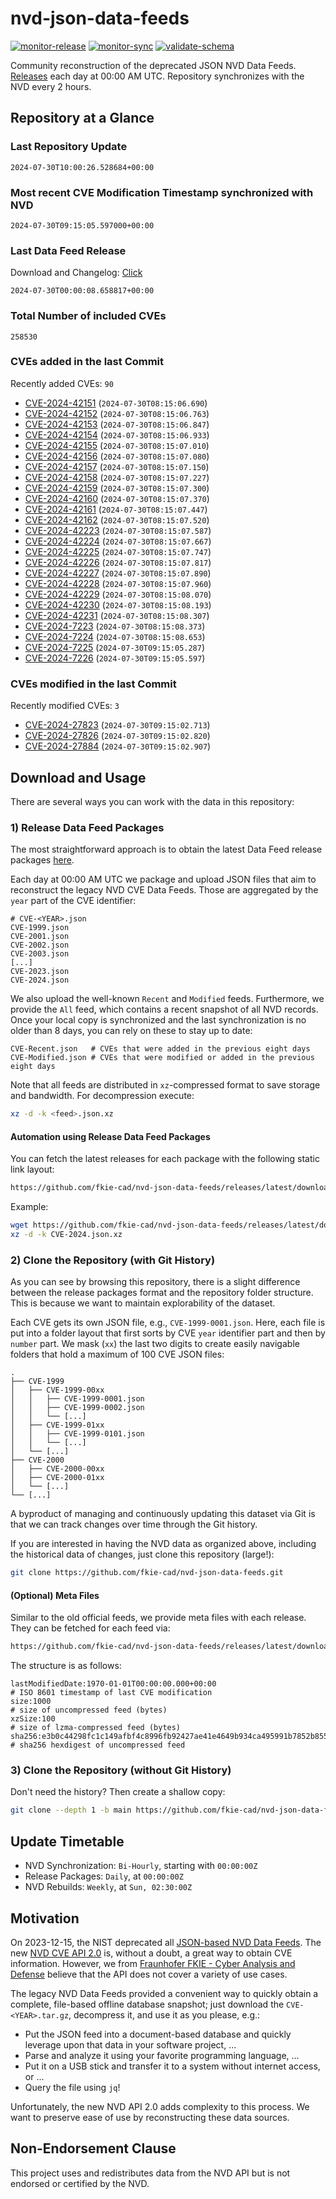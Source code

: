 # nvd-json-data-feeds

[![monitor-release](https://github.com/fkie-cad/nvd-json-data-feeds/actions/workflows/monitor_release.yml/badge.svg)](https://github.com/fkie-cad/nvd-json-data-feeds/actions/workflows/monitor_release.yml)
[![monitor-sync](https://github.com/fkie-cad/nvd-json-data-feeds/actions/workflows/monitor_sync.yml/badge.svg)](https://github.com/fkie-cad/nvd-json-data-feeds/actions/workflows/monitor_sync.yml)
[![validate-schema](https://github.com/fkie-cad/nvd-json-data-feeds/actions/workflows/validate_schema.yml/badge.svg)](https://github.com/fkie-cad/nvd-json-data-feeds/actions/workflows/validate_schema.yml)

Community reconstruction of the deprecated JSON NVD Data Feeds.
[Releases](https://github.com/fkie-cad/nvd-json-data-feeds/releases/latest) each day at 00:00 AM UTC.
Repository synchronizes with the NVD every 2 hours.

## Repository at a Glance

### Last Repository Update

```plain
2024-07-30T10:00:26.528684+00:00
```

### Most recent CVE Modification Timestamp synchronized with NVD

```plain
2024-07-30T09:15:05.597000+00:00
```

### Last Data Feed Release

Download and Changelog: [Click](https://github.com/fkie-cad/nvd-json-data-feeds/releases/latest)

```plain
2024-07-30T00:00:08.658817+00:00
```

### Total Number of included CVEs

```plain
258530
```

### CVEs added in the last Commit

Recently added CVEs: `90`

- [CVE-2024-42151](CVE-2024/CVE-2024-421xx/CVE-2024-42151.json) (`2024-07-30T08:15:06.690`)
- [CVE-2024-42152](CVE-2024/CVE-2024-421xx/CVE-2024-42152.json) (`2024-07-30T08:15:06.763`)
- [CVE-2024-42153](CVE-2024/CVE-2024-421xx/CVE-2024-42153.json) (`2024-07-30T08:15:06.847`)
- [CVE-2024-42154](CVE-2024/CVE-2024-421xx/CVE-2024-42154.json) (`2024-07-30T08:15:06.933`)
- [CVE-2024-42155](CVE-2024/CVE-2024-421xx/CVE-2024-42155.json) (`2024-07-30T08:15:07.010`)
- [CVE-2024-42156](CVE-2024/CVE-2024-421xx/CVE-2024-42156.json) (`2024-07-30T08:15:07.080`)
- [CVE-2024-42157](CVE-2024/CVE-2024-421xx/CVE-2024-42157.json) (`2024-07-30T08:15:07.150`)
- [CVE-2024-42158](CVE-2024/CVE-2024-421xx/CVE-2024-42158.json) (`2024-07-30T08:15:07.227`)
- [CVE-2024-42159](CVE-2024/CVE-2024-421xx/CVE-2024-42159.json) (`2024-07-30T08:15:07.300`)
- [CVE-2024-42160](CVE-2024/CVE-2024-421xx/CVE-2024-42160.json) (`2024-07-30T08:15:07.370`)
- [CVE-2024-42161](CVE-2024/CVE-2024-421xx/CVE-2024-42161.json) (`2024-07-30T08:15:07.447`)
- [CVE-2024-42162](CVE-2024/CVE-2024-421xx/CVE-2024-42162.json) (`2024-07-30T08:15:07.520`)
- [CVE-2024-42223](CVE-2024/CVE-2024-422xx/CVE-2024-42223.json) (`2024-07-30T08:15:07.587`)
- [CVE-2024-42224](CVE-2024/CVE-2024-422xx/CVE-2024-42224.json) (`2024-07-30T08:15:07.667`)
- [CVE-2024-42225](CVE-2024/CVE-2024-422xx/CVE-2024-42225.json) (`2024-07-30T08:15:07.747`)
- [CVE-2024-42226](CVE-2024/CVE-2024-422xx/CVE-2024-42226.json) (`2024-07-30T08:15:07.817`)
- [CVE-2024-42227](CVE-2024/CVE-2024-422xx/CVE-2024-42227.json) (`2024-07-30T08:15:07.890`)
- [CVE-2024-42228](CVE-2024/CVE-2024-422xx/CVE-2024-42228.json) (`2024-07-30T08:15:07.960`)
- [CVE-2024-42229](CVE-2024/CVE-2024-422xx/CVE-2024-42229.json) (`2024-07-30T08:15:08.070`)
- [CVE-2024-42230](CVE-2024/CVE-2024-422xx/CVE-2024-42230.json) (`2024-07-30T08:15:08.193`)
- [CVE-2024-42231](CVE-2024/CVE-2024-422xx/CVE-2024-42231.json) (`2024-07-30T08:15:08.307`)
- [CVE-2024-7223](CVE-2024/CVE-2024-72xx/CVE-2024-7223.json) (`2024-07-30T08:15:08.373`)
- [CVE-2024-7224](CVE-2024/CVE-2024-72xx/CVE-2024-7224.json) (`2024-07-30T08:15:08.653`)
- [CVE-2024-7225](CVE-2024/CVE-2024-72xx/CVE-2024-7225.json) (`2024-07-30T09:15:05.287`)
- [CVE-2024-7226](CVE-2024/CVE-2024-72xx/CVE-2024-7226.json) (`2024-07-30T09:15:05.597`)


### CVEs modified in the last Commit

Recently modified CVEs: `3`

- [CVE-2024-27823](CVE-2024/CVE-2024-278xx/CVE-2024-27823.json) (`2024-07-30T09:15:02.713`)
- [CVE-2024-27826](CVE-2024/CVE-2024-278xx/CVE-2024-27826.json) (`2024-07-30T09:15:02.820`)
- [CVE-2024-27884](CVE-2024/CVE-2024-278xx/CVE-2024-27884.json) (`2024-07-30T09:15:02.907`)


## Download and Usage

There are several ways you can work with the data in this repository:

### 1) Release Data Feed Packages

The most straightforward approach is to obtain the latest Data Feed release packages [here](https://github.com/fkie-cad/nvd-json-data-feeds/releases/latest).

Each day at 00:00 AM UTC we package and upload JSON files that aim to reconstruct the legacy NVD CVE Data Feeds.
Those are aggregated by the `year` part of the CVE identifier:

```
# CVE-<YEAR>.json
CVE-1999.json
CVE-2001.json
CVE-2002.json
CVE-2003.json
[...]
CVE-2023.json
CVE-2024.json
```

We also upload the well-known `Recent` and `Modified` feeds.
Furthermore, we provide the `All` feed, which contains a recent snapshot of all NVD records.
Once your local copy is synchronized and the last synchronization is no older than 8 days, you can rely on these to stay up to date:

```plain
CVE-Recent.json   # CVEs that were added in the previous eight days
CVE-Modified.json # CVEs that were modified or added in the previous eight days
```

Note that all feeds are distributed in `xz`-compressed format to save storage and bandwidth.
For decompression execute:

```sh
xz -d -k <feed>.json.xz
```

#### Automation using Release Data Feed Packages

You can fetch the latest releases for each package with the following static link layout:

```sh
https://github.com/fkie-cad/nvd-json-data-feeds/releases/latest/download/CVE-<YEAR>.json.xz
```

Example:

```sh
wget https://github.com/fkie-cad/nvd-json-data-feeds/releases/latest/download/CVE-2024.json.xz
xz -d -k CVE-2024.json.xz
```

### 2) Clone the Repository (with Git History)

As you can see by browsing this repository, there is a slight difference between the release packages format and the repository folder structure.
This is because we want to maintain explorability of the dataset.

Each CVE gets its own JSON file, e.g., `CVE-1999-0001.json`.
Here, each file is put into a folder layout that first sorts by CVE `year` identifier part and then by `number` part.
We mask (`xx`) the last two digits to create easily navigable folders that hold a maximum of 100 CVE JSON files:

```plain
.
├── CVE-1999
│   ├── CVE-1999-00xx
│   │   ├── CVE-1999-0001.json
│   │   ├── CVE-1999-0002.json
│   │   └── [...]
│   ├── CVE-1999-01xx
│   │   ├── CVE-1999-0101.json
│   │   └── [...]
│   └── [...]
├── CVE-2000
│   ├── CVE-2000-00xx
│   ├── CVE-2000-01xx
│   └── [...]
└── [...]
```

A byproduct of managing and continuously updating this dataset via Git is that we can track changes over time through the Git history.

If you are interested in having the NVD data as organized above, including the historical data of changes, just clone this repository (large!):

```sh
git clone https://github.com/fkie-cad/nvd-json-data-feeds.git
```

#### (Optional) Meta Files

Similar to the old official feeds, we provide meta files with each release. They can be fetched for each feed via:

```sh
https://github.com/fkie-cad/nvd-json-data-feeds/releases/latest/download/CVE-<YEAR>.meta
```

The structure is as follows:

```plain
lastModifiedDate:1970-01-01T00:00:00.000+00:00                          # ISO 8601 timestamp of last CVE modification
size:1000                                                               # size of uncompressed feed (bytes)
xzSize:100                                                              # size of lzma-compressed feed (bytes)
sha256:e3b0c44298fc1c149afbf4c8996fb92427ae41e4649b934ca495991b7852b855 # sha256 hexdigest of uncompressed feed
```

### 3) Clone the Repository (without Git History)

Don't need the history? Then create a shallow copy:

```sh
git clone --depth 1 -b main https://github.com/fkie-cad/nvd-json-data-feeds.git
```


## Update Timetable

* NVD Synchronization: `Bi-Hourly`, starting with `00:00:00Z`
* Release Packages: `Daily`, at `00:00:00Z`
* NVD Rebuilds: `Weekly`, at `Sun, 02:30:00Z`


## Motivation

On 2023-12-15, the NIST deprecated all [JSON-based NVD Data Feeds](https://nvd.nist.gov/vuln/data-feeds#divRetirementBanner-1).
The new [NVD CVE API 2.0](https://nvd.nist.gov/developers/vulnerabilities) is, without a doubt, a great way to obtain CVE information.
However, we from [Fraunhofer FKIE - Cyber Analysis and Defense](https://www.fkie.fraunhofer.de/en/departments/cad.html) believe that the API does not cover a variety of use cases.

The legacy NVD Data Feeds provided a convenient way to quickly obtain a complete, file-based offline database snapshot; just download the `CVE-<YEAR>.tar.gz`, decompress it, and use it as you please, e.g.:

- Put the JSON feed into a document-based database and quickly leverage upon that data in your software project, ...
- Parse and analyze it using your favorite programming language, ...
- Put it on a USB stick and transfer it to a system without internet access, or ...
- Query the file using `jq`!

Unfortunately, the new NVD API 2.0 adds complexity to this process.
We want to preserve ease of use by reconstructing these data sources.

## Non-Endorsement Clause

This project uses and redistributes data from the NVD API but is not endorsed or certified by the NVD.